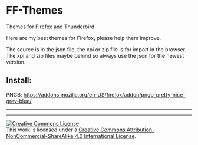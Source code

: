 # FF-Themes
Themes for Firefox and Thunderbird

Here are my best themes for Firefox, please help them improve.

The source is in the json file, the xpi or zip file is for import in the browser. The xpi and zip files maybe behind so always use the json for the newest version.

## Install:
PNGB: https://addons.mozilla.org/en-US/firefox/addon/pngb-pretty-nice-grey-blue/


-----------------------------------------------------
-----------------------------------------------------
<a rel="license" href="http://creativecommons.org/licenses/by-nc-sa/4.0/"><img alt="Creative Commons License" style="border-width:0" src="https://i.creativecommons.org/l/by-nc-sa/4.0/88x31.png" /></a><br />This work is licensed under a <a rel="license" href="http://creativecommons.org/licenses/by-nc-sa/4.0/">Creative Commons Attribution-NonCommercial-ShareAlike 4.0 International License</a>.
